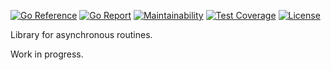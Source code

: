 [![Go Reference](https://pkg.go.dev/badge/github.com/Denisss025/go-async.svg)](https://pkg.go.dev/github.com/Denisss025/go-async)
[![Go Report](https://goreportcard.com/badge/Denisss025/go-async)](https://goreportcard.com/report/Denisss025/go-async)
[![Maintainability](https://api.codeclimate.com/v1/badges/a40bb4190528e91a5df9/maintainability)](https://codeclimate.com/github/Denisss025/go-async/maintainability)
[![Test Coverage](https://api.codeclimate.com/v1/badges/a40bb4190528e91a5df9/test_coverage)](https://codeclimate.com/github/Denisss025/go-async/test_coverage)
[![License](https://img.shields.io/badge/License-MIT-blue.svg)](https://github.com/Denisss025/go-async/blob/main/LICENSE)

Library for asynchronous routines.

Work in progress.
